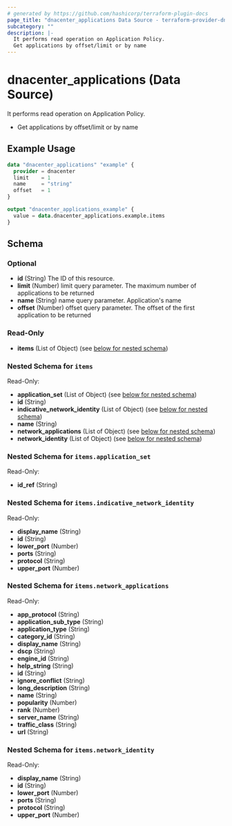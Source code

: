 ```yaml
---
# generated by https://github.com/hashicorp/terraform-plugin-docs
page_title: "dnacenter_applications Data Source - terraform-provider-dnacenter"
subcategory: ""
description: |-
  It performs read operation on Application Policy.
  Get applications by offset/limit or by name
---
```


# dnacenter_applications (Data Source)

It performs read operation on Application Policy.

- Get applications by offset/limit or by name

## Example Usage

```terraform
data "dnacenter_applications" "example" {
  provider = dnacenter
  limit    = 1
  name     = "string"
  offset   = 1
}

output "dnacenter_applications_example" {
  value = data.dnacenter_applications.example.items
}
```

<!-- schema generated by tfplugindocs -->
## Schema

### Optional

- **id** (String) The ID of this resource.
- **limit** (Number) limit query parameter. The maximum number of applications to be returned
- **name** (String) name query parameter. Application's name
- **offset** (Number) offset query parameter. The offset of the first application to be returned

### Read-Only

- **items** (List of Object) (see [below for nested schema](#nestedatt--items))

<a id="nestedatt--items"></a>
### Nested Schema for `items`

Read-Only:

- **application_set** (List of Object) (see [below for nested schema](#nestedobjatt--items--application_set))
- **id** (String)
- **indicative_network_identity** (List of Object) (see [below for nested schema](#nestedobjatt--items--indicative_network_identity))
- **name** (String)
- **network_applications** (List of Object) (see [below for nested schema](#nestedobjatt--items--network_applications))
- **network_identity** (List of Object) (see [below for nested schema](#nestedobjatt--items--network_identity))

<a id="nestedobjatt--items--application_set"></a>
### Nested Schema for `items.application_set`

Read-Only:

- **id_ref** (String)


<a id="nestedobjatt--items--indicative_network_identity"></a>
### Nested Schema for `items.indicative_network_identity`

Read-Only:

- **display_name** (String)
- **id** (String)
- **lower_port** (Number)
- **ports** (String)
- **protocol** (String)
- **upper_port** (Number)


<a id="nestedobjatt--items--network_applications"></a>
### Nested Schema for `items.network_applications`

Read-Only:

- **app_protocol** (String)
- **application_sub_type** (String)
- **application_type** (String)
- **category_id** (String)
- **display_name** (String)
- **dscp** (String)
- **engine_id** (String)
- **help_string** (String)
- **id** (String)
- **ignore_conflict** (String)
- **long_description** (String)
- **name** (String)
- **popularity** (Number)
- **rank** (Number)
- **server_name** (String)
- **traffic_class** (String)
- **url** (String)


<a id="nestedobjatt--items--network_identity"></a>
### Nested Schema for `items.network_identity`

Read-Only:

- **display_name** (String)
- **id** (String)
- **lower_port** (Number)
- **ports** (String)
- **protocol** (String)
- **upper_port** (Number)


